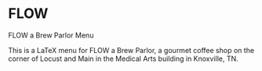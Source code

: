 FLOW
====

FLOW a Brew Parlor Menu

This is a LaTeX menu for FLOW a Brew Parlor, a gourmet coffee shop on the corner of Locust and Main in the Medical Arts building in Knoxville, TN. 
